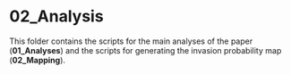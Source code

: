 # 02_Analysis
This folder contains the scripts for the main analyses of the paper (**01_Analyses**) and the scripts for generating the invasion probability map (**02_Mapping**). 
